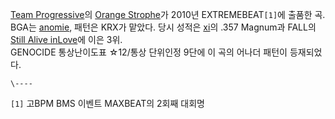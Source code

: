 [Team Progressive](Team%20Progressive.md)의 [Orange Strophe](wigen.md)가
2010년 EXTREMEBEAT`[1]`에 출품한 곡. BGA는 [anomie](anomie.md), 패턴은 KRX가 맡았다. 당시
성적은 [xi](xi.md)의 .357 Magnum과 FALL의 [Still Alive inLove](Still%20Alive%20in%20Love.md)에 이은 3위.  
GENOCIDE 통상난이도표 ☆12/통상 단위인정 9단에 이 곡의 어나더 패턴이 등재되었다.

`\----`

`[1]` 고BPM BMS 이벤트 MAXBEAT의 2회째 대회명

